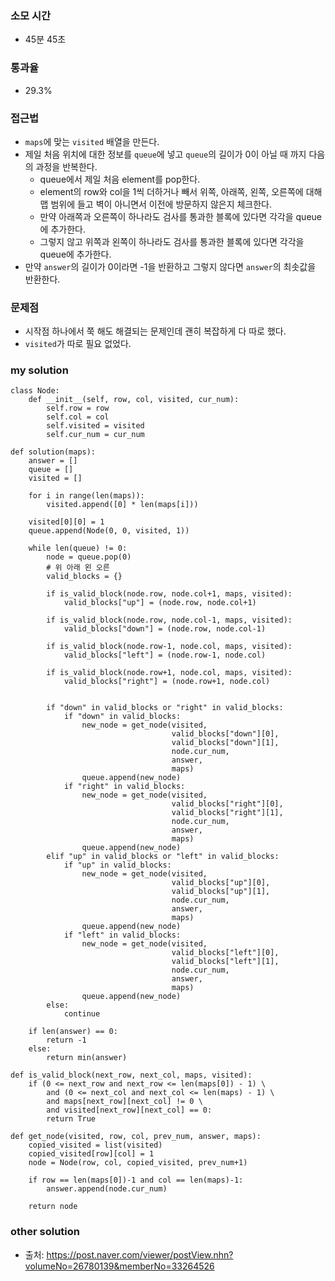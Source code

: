 ### 소모 시간
- 45분 45초

### 통과율
- 29.3%

### 접근법
- `maps`에 맞는 `visited` 배열을 만든다.
- 제일 처음 위치에 대한 정보를 `queue`에 넣고 `queue`의 길이가 0이 아닐 때 까지 다음의 과정을 반복한다.
    - queue에서 제일 처음 element를 pop한다.
    - element의 row와 col을 1씩 더하거나 빼서 위쪽, 아래쪽, 왼쪽, 오른쪽에 대해 맵 범위에 들고 벽이 아니면서 이전에 방문하지 않은지 체크한다.
    - 만약 아래쪽과 오른쪽이 하나라도 검사를 통과한 블록에 있다면 각각을 queue에 추가한다.
    - 그렇지 않고 위쪽과 왼쪽이 하나라도 검사를 통과한 블록에 있다면 각각을 queue에 추가한다.
- 만약 `answer`의 길이가 0이라면 -1을 반환하고 그렇지 않다면 `answer`의 최솟값을 반환한다.

### 문제점
- 시작점 하나에서 쭉 해도 해결되는 문제인데 괜히 복잡하게 다 따로 했다.
- `visited`가 따로 필요 없었다.

### my solution
```
class Node:
    def __init__(self, row, col, visited, cur_num):
        self.row = row
        self.col = col
        self.visited = visited
        self.cur_num = cur_num

def solution(maps):
    answer = []
    queue = []
    visited = []
    
    for i in range(len(maps)):
        visited.append([0] * len(maps[i]))
    
    visited[0][0] = 1
    queue.append(Node(0, 0, visited, 1))
    
    while len(queue) != 0:
        node = queue.pop(0)
        # 위 아래 왼 오른
        valid_blocks = {}
        
        if is_valid_block(node.row, node.col+1, maps, visited):
            valid_blocks["up"] = (node.row, node.col+1)
        
        if is_valid_block(node.row, node.col-1, maps, visited):
            valid_blocks["down"] = (node.row, node.col-1)
        
        if is_valid_block(node.row-1, node.col, maps, visited):
            valid_blocks["left"] = (node.row-1, node.col)
        
        if is_valid_block(node.row+1, node.col, maps, visited):
            valid_blocks["right"] = (node.row+1, node.col)
        
        
        if "down" in valid_blocks or "right" in valid_blocks:
            if "down" in valid_blocks:
                new_node = get_node(visited, 
                                    valid_blocks["down"][0],
                                    valid_blocks["down"][1],
                                    node.cur_num,
                                    answer,
                                    maps)
                queue.append(new_node)
            if "right" in valid_blocks:
                new_node = get_node(visited, 
                                    valid_blocks["right"][0],
                                    valid_blocks["right"][1],
                                    node.cur_num,
                                    answer,
                                    maps)
                queue.append(new_node)
        elif "up" in valid_blocks or "left" in valid_blocks:
            if "up" in valid_blocks:
                new_node = get_node(visited, 
                                    valid_blocks["up"][0],
                                    valid_blocks["up"][1],
                                    node.cur_num,
                                    answer,
                                    maps)
                queue.append(new_node)
            if "left" in valid_blocks:
                new_node = get_node(visited, 
                                    valid_blocks["left"][0],
                                    valid_blocks["left"][1],
                                    node.cur_num,
                                    answer,
                                    maps)
                queue.append(new_node)
        else:
            continue
    
    if len(answer) == 0:
        return -1
    else:
        return min(answer)

def is_valid_block(next_row, next_col, maps, visited):
    if (0 <= next_row and next_row <= len(maps[0]) - 1) \
        and (0 <= next_col and next_col <= len(maps) - 1) \
        and maps[next_row][next_col] != 0 \
        and visited[next_row][next_col] == 0:
        return True

def get_node(visited, row, col, prev_num, answer, maps):
    copied_visited = list(visited)
    copied_visited[row][col] = 1
    node = Node(row, col, copied_visited, prev_num+1)
    
    if row == len(maps[0])-1 and col == len(maps)-1:
        answer.append(node.cur_num)
    
    return node
```

### other solution
- 출처: https://post.naver.com/viewer/postView.nhn?volumeNo=26780139&memberNo=33264526